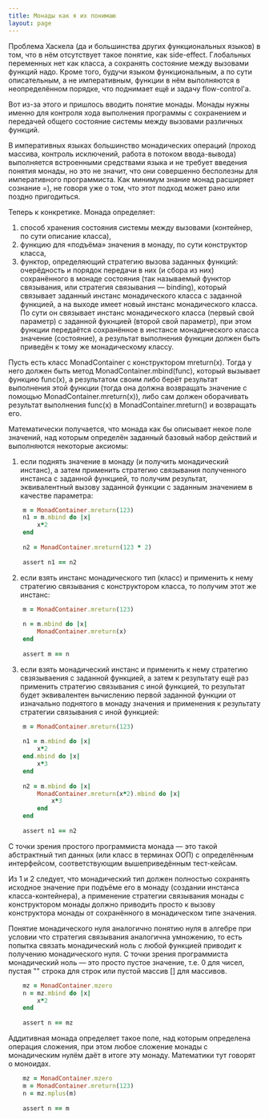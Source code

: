 ```yaml
---
title: Монады как я их понимаю
layout: page 
---
```

Проблема Хаскела (да и большинства других функциональных языков) в том, что в нём отсутствует такое понятие, как side-effect. Глобальных переменных нет как класса, а сохранять состояние между вызовами функций надо. Кроме того, будучи языком функциональным, а по сути описательным, а не императивным, функции в нём выполняются в неопределённом порядке, что поднимает ещё и задачу flow-control'а.

Вот из-за этого и пришлось вводить понятие монады. Монады нужны именно для контроля хода выполнения программы с сохранением и передачей общего состояние системы между вызовами различных функций.

В императивных языках большинство монадических операций (проход массива, контроль исключений, работа в потоком ввода-вывода) выполняется встроенными средствами языка и не требует введения понятия монады, но это не значит, что они совершенно бесполезны для императивного программиста. Как минимум знание монад расширяет сознание =), не говоря уже о том, что этот подход может рано или поздно пригодиться.

Теперь к конкретике. Монада определяет:

  1. способ хранения состояния системы между вызовами (контейнер, по сути описание класса), 
  2. функцию для «подъёма» значения в монаду, по сути конструктор класса, 
  3. функтор, определяющий стратегию вызова заданных функций: очерёдность и порядок передачи в них (и сбора из них) сохранённого в монаде состояния (так называемый функтор связывания, или стратегия связывания — binding), который связывает заданный инстанс монадического класса с заданной функцией, а на выходе имеет новый инстанс монадического класса. По сути он связывает инстанс монадического класса (первый свой параметр) с заданной фукнцией (второй свой параметр), при этом функции передаётся сохранённое в инстансе монадического класса значение (состояние), а результат выполнения функции должен быть приведён к тому же монадическому классу. 

Пусть есть класс MonadContainer с конструктором mreturn(x). Тогда у него должен быть метод MonadContainer.mbind(func), который вызывает функцию func(x), а результатом своим либо берёт результат выполнения этой функции (тогда она должна возвращать значение с помощью MonadContainer.mreturn(x)), либо сам должен оборачивать результат выполнения func(x) в MonadContainer.mreturn() и возвращать его.

Математически получается, что монада как бы описывает некое поле значений, над которым определён заданный базовый набор действий и выполняются некоторые аксиомы:

  1. если поднять значение в монаду (и получить монадический инстанс), а затем применить стратегию связывания полученного инстанса с заданной функцией, то получим результат, эквивалентный вызову заданной функции с заданным значением в качестве параметра: 
    
```ruby
    m = MonadContainer.mreturn(123)
    n1 = m.mbind do |x|
        x*2
    end
    
    n2 = MonadContainer.mreturn(123 * 2)
    
    assert n1 == n2
```

  2. если взять инстанс монадического тип (класс) и применить к нему стратегию связывания с конструктором класса, то получим этот же инстанс: 
    
```ruby
    m = MonadContainer.mreturn(123)
    
    n = m.mbind do |x|
        MonadContainer.mreturn(x)
    end
    
    assert m == n
```

  3. если взять монадический инстанс и применить к нему стратегию свзязываения с заданной функцией, а затем к результату ещё раз применить стратегию связывания с иной функцией, то результат будет эквивалентен вычислению первой заданной функции от изначально поднятого в монаду значения и применения к результату стратегии связывания с иной функцией: 
    
```ruby
    m = MonadContainer.mreturn(123)
    
    n1 = m.mbind do |x|
        x*2
    end.mbind do |x|
        x*3
    end
    
    n2 = m.mbind do |x|
        MonadContainer.mreturn(x*2).mbind do |x|
            x*3
        end
    end
    
    assert n1 == n2
```

С точки зрения простого программиста монада — это такой абстрактный тип данных (или класс в терминах ООП) с определённым интерфейсом, соответствующим вышеприведённым тест-кейсам.

Из 1 и 2 следует, что монадический тип должен полностью сохранять исходное значение при подъёме его в монаду (создании инстанса класса-контейнера), а применение стратегии связывания монады с конструктором монады должно приводить просто к вызову конструктора монады от сохранённого в монадическом типе значения.

Понятие монадического нуля аналогично понятию нуля в алгебре при условии что стратегия связывания аналогична умножению, то есть попытка связать монадический ноль с любой функцией приводит к получению монадического нуля. С точки зрения программиста монадический ноль — это просто пустое значение, т.е. 0 для чисел, пустая "" строка для строк или пустой массив [] для массивов.
    
```ruby
    mz = MonadContainer.mzero
    n = mz.mbind do |x|
        x*2
    end
    
    assert n == mz
```

Аддитивная монада определяет такое поле, над которым определена операция сложения, при этом любое сложение монады с монадическим нулём даёт в итоге эту монаду. Математики тут говорят о моноидах.
    
```ruby
    mz = MonadContainer.mzero
    m = MonadContainer.mreturn(123)
    n = mz.mplus(m)
    
    assert n == m
```
